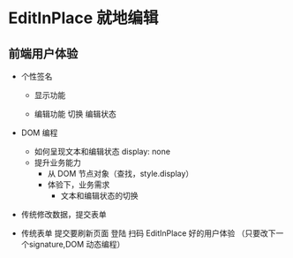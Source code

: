 # EditInPlace 就地编辑

## 前端用户体验
- 个性签名
  - 显示功能
    <p></p>
  - 编辑功能
    切换 编辑状态

- DOM 编程
  - 如何呈现文本和编辑状态
    display: none
  - 提升业务能力
    - 从 DOM 节点对象（查找，style.display）
    - 体验下，业务需求
      - 文本和编辑状态的切换

- 传统修改数据，提交表单
- 传统表单 提交要刷新页面
  登陆 扫码
  EditInPlace 好的用户体验 （只要改下一个signature,DOM 动态编程）

